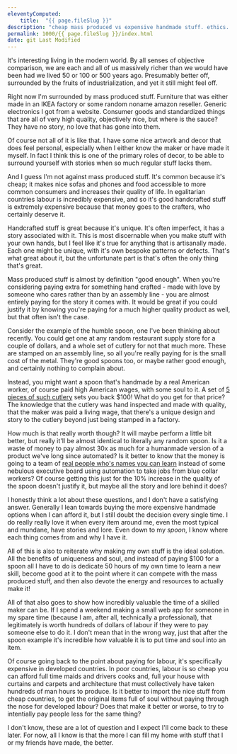 ```yaml
---
eleventyComputed:
    title:  "{{ page.fileSlug }}"
description: "cheap mass produced vs expensive handmade stuff. ethics. capitalism?"
permalink: 1000/{{ page.fileSlug }}/index.html
date: git Last Modified
---
```


It's interesting living in the modern world. By all senses of objective comparison, we are each and all of us massively richer than we would have been had we lived 50 or 100 or 500 years ago. Presumably better off, surrounded by the fruits of industrialization, and yet it still might feel off. 

Right now I'm surrounded by mass produced stuff. Furniture that was either made in an IKEA factory or some random noname amazon reseller. Generic electronics I got from a website. Consumer goods and standardized things that are all of very high quality, objectively nice, but where is the sauce? They have no story, no love that has gone into them.

Of course not all of it is like that. I have some nice artwork and decor that does feel personal, especially when I either know the maker or have made it myself. In fact I think this is one of the primary roles of decor, to be able to surround yourself with stories when so much regular stuff lacks them.

And I guess I'm not against mass produced stuff. It's common because it's cheap; it makes nice sofas and phones and food accessible to more common consumers and increases their quality of life. In egalitarian countries labour is incredibly expensive, and so it's good handcrafted stuff is extremely expensive because that money goes to the crafters, who certainly deserve it. 

Handcrafted stuff is great because it's unique. It's often imperfect, it has a story associated with it. This is most discernable when you make stuff with your own hands, but I feel like it's true for anything that is artisanally made. Each one might be unique, with it's own bespoke patterns or defects. That's what great about it, but the unfortunate part is that's often the only thing that's great.

Mass produced stuff is almost by definition "good enough". When you're considering paying extra for something hand crafted - made with love by someone who cares rather than by an assembly line - you are almost entirely paying for the story it comes with. It would be great if you could justify it by knowing you're paying for a much higher quality product as well, but that often isn't the case.

Consider the example of the humble spoon, one I've been thinking about recently. You could get one at any random restaurant supply store for a couple of dollars, and a whole set of cutlery for not that much more. These are stamped on an assembly line, so all you're really paying for is the small cost of the metal. They're good spoons too, or maybe rather good enough, and certainly nothing to complain about.

Instead, you might want a spoon that's handmade by a real American worker, of course paid high American wages, with some soul to it. A set of [5 pieces of such cutlery](https://www.heathceramics.com/collections/muir-line/products/muir-flatware-in-polished-5-piece-setting) sets you back $100! What do you get for that price? The knowledge that the cutlery was hand inspected and made with quality, that the maker was paid a living wage, that there's a unique design and story to the cutlery beyond just being stamped in a factory.

How much is that really worth though? It will maybe perform a little bit better, but really it'll be almost identical to literally any random spoon. Is it a waste of money to pay almost 30x as much for a humanmade version of a product we've long since automated? Is it better to know that the money is going to a team of [real people who's names you can learn](https://www.heathceramics.com/blogs/people) instead of some nebulous executive board using automation to take jobs from blue collar workers? Of course getting this just for the 10% increase in the quality of the spoon doesn't justify it, but maybe all the story and lore behind it does?

I honestly think a lot about these questions, and I don't have a satisfying answer. Generally I lean towards buying the more expensive handmade options when I can afford it, but I still doubt the decision every single time. I do really really love it when every item around me, even the most typical and mundane, have stories and lore. Even down to my _spoon_, I know where each thing comes from and why I have it.

All of this is also to reiterate why making my own stuff is the ideal solution. All the benefits of uniqueness and soul, and instead of paying $100 for a spoon all I have to do is dedicate 50 hours of my own time to learn a new skill, become good at it to the point where it can compete with the mass produced stuff, and then also devote the energy and resources to actually make it!

All of that also goes to show how incredibly valuable the time of a skilled maker can be. If I spend a weekend making a small web app for someone in my spare time (because I am, after all, technically a professional), that legitimately is worth hundreds of dollars of labour if they were to pay someone else to do it. I don't mean that in the wrong way, just that after the spoon example it's incredible how valuable it is to put time and soul into an item.

Of course going back to the point about paying for labour, it's specifically expensive in developed countries. In poor countries, labour is so cheap you can afford full time maids and drivers cooks and, full your house with curtains and carpets and architecture that must collectively have taken hundreds of man hours to produce. Is it better to import the nice stuff from cheap countries, to get the original items full of soul without paying through the nose for developed labour? Does that make it better or worse, to try to intentially pay people less for the same thing?

I don't know, these are a lot of question and I expect I'll come back to these later. For now, all I know is that the more I can fill my home with stuff that I or my friends have made, the better.